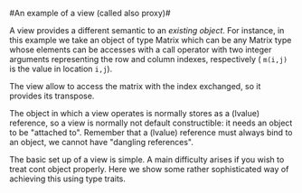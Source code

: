 #An example of a view (called also proxy)#

A view provides a different semantic to an *existing object*. For instance, in this example we take an object of type Matrix
which can be any Matrix type whose elements can be accesses with a call operator with two integer arguments representing the row and column indexes, respectively ( `m(i,j)` is the value in location `i,j`).

The view allow to access the matrix with the index exchanged, so it provides its transpose.

The object in which a view operates is normally stores as a (lvalue) reference, so a view is normally not default constructible: it needs an object to be "attached to". Remember that a (lvalue) reference must always bind to an object, we cannot have "dangling references".

The basic set up of a view is simple. A main difficulty arises if you wish to treat cont object properly. Here we show some rather sophisticated way of achieving this using type traits.


